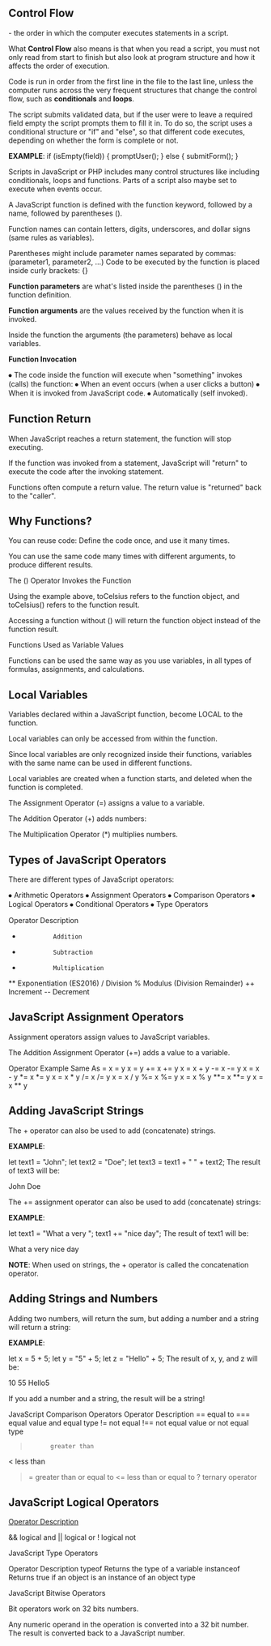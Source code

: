 **<h2>Control Flow</h2>** - the order in which the computer executes statements in a script.

What **Control Flow** also means is that when you read a script, you must not only read from start to finish but also look at program structure and how it affects the order of execution.

Code is run in order from the first line in the file to the last line, unless the computer runs across the very frequent structures that change the control flow, such as **conditionals** and **loops**.

The script submits validated data, but if the user were to leave a required field empty the script prompts them to fill it in. To do so, the script uses a conditional structure or "if" and "else", so that different code executes, depending on whether the form is complete or not.

**EXAMPLE**:
if (isEmpty(field)) {
  promptUser();
} else {
  submitForm();
}

Scripts in JavaScript or PHP includes many control structures like including conditionals, loops and functions. Parts of a script also maybe set to execute when events occur.

A JavaScript function is defined with the function keyword, followed by a name, followed by parentheses ().

Function names can contain letters, digits, underscores, and dollar signs (same rules as variables).

Parentheses might include parameter names separated by commas: (parameter1, parameter2, ...)
Code to be executed by the function is placed inside curly brackets: {}

**Function parameters** are what's listed inside the parentheses () in the function definition.

**Function arguments** are the values received by the function when it is invoked.

Inside the function the arguments (the parameters) behave as local variables.


**Function Invocation**

⦁	The code inside the function will execute when "something" invokes (calls) the function:
⦁	When an event occurs (when a user clicks a button)
⦁	When it is invoked from JavaScript code.
⦁	Automatically (self invoked).


**<h2>Function Return</h2>**

When JavaScript reaches a return statement, the function will stop executing.

If the function was invoked from a statement, JavaScript will "return" to execute the code after the invoking statement.

Functions often compute a return value. The return value is "returned" back to the "caller".


**<h2>Why Functions?</h2>**

You can reuse code: Define the code once, and use it many times.

You can use the same code many times with different arguments, to produce different results.

The () Operator Invokes the Function

Using the example above, toCelsius refers to the function object, and toCelsius() refers to the function result.

Accessing a function without () will return the function object instead of the function result.

Functions Used as Variable Values

Functions can be used the same way as you use variables, in all types of formulas, assignments, and calculations.


**<h2>Local Variables</h2>**

Variables declared within a JavaScript function, become LOCAL to the function.

Local variables can only be accessed from within the function.

Since local variables are only recognized inside their functions, variables with the same name can be used in different functions.

Local variables are created when a function starts, and deleted when the function is completed.

The Assignment Operator (=) assigns a value to a variable.

The Addition Operator (+) adds numbers:

The Multiplication Operator (*) multiplies numbers.


**<h2>Types of JavaScript Operators</h2>**

There are different types of JavaScript operators:

⦁	Arithmetic Operators
⦁	Assignment Operators
⦁	Comparison Operators
⦁	Logical Operators
⦁	Conditional Operators
⦁	Type Operators

Operator	Description
+	           Addition
-	           Subtraction
*	           Multiplication
**	           Exponentiation (ES2016)
/	           Division
%	           Modulus (Division Remainder)
++	           Increment
--	           Decrement


**<h2>JavaScript Assignment Operators</h2>**

Assignment operators assign values to JavaScript variables.

The Addition Assignment Operator (+=) adds a value to a variable.

Operator   Example	 Same As
=	       x = y	 x = y
+=	       x += y	 x = x + y
-=	       x -= y	 x = x - y
*=	       x *= y	 x = x * y
/=	       x /= y	 x = x / y
%=	       x %= y	 x = x % y
**=	       x **= y	 x = x ** y


**<h2>Adding JavaScript Strings</h2>**

The + operator can also be used to add (concatenate) strings.

**EXAMPLE**:

let text1 = "John";
let text2 = "Doe";
let text3 = text1 + " " + text2;
The result of text3 will be:

John Doe

The += assignment operator can also be used to add (concatenate) strings:

**EXAMPLE**:

let text1 = "What a very ";
text1 += "nice day";
The result of text1 will be:

What a very nice day

**NOTE**: When used on strings, the + operator is called the concatenation operator.


**<h2>Adding Strings and Numbers</h2>**

Adding two numbers, will return the sum, but adding a number and a string will return a string:

**EXAMPLE**:

let x = 5 + 5;
let y = "5" + 5;
let z = "Hello" + 5;
The result of x, y, and z will be:

10
55
Hello5

If you add a number and a string, the result will be a string!

JavaScript Comparison Operators
Operator	Description
==	        equal to
===	        equal value and equal type
!=	        not equal
!==	        not equal value or not equal type
>	        greater than
<	        less than
>=	        greater than or equal to
<=	        less than or equal to
?	        ternary operator


**<h2>JavaScript Logical Operators</h2>**

<u>Operator	Description</u>

&&	        logical and
||	        logical or
!	        logical not

JavaScript Type Operators

Operator	Description
typeof	              Returns the type of a variable
instanceof	Returns true if an object is an instance of an object type

JavaScript Bitwise Operators

Bit operators work on 32 bits numbers.

Any numeric operand in the operation is converted into a 32 bit number. The result is converted back to a JavaScript number.